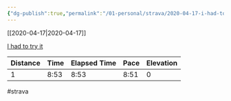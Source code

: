 ```yaml
---
{"dg-publish":true,"permalink":"/01-personal/strava/2020-04-17-i-had-to-try-it/"}
---
```



[[2020-04-17\|2020-04-17]]

[I had to try it](https://www.strava.com/activities/3313782139)

| Distance | Time | Elapsed Time | Pace | Elevation |
| -------- | ---- | ------------ | ---- | --------- |
| 1        | 8:53 | 8:53         | 8:51 | 0         |




#strava
